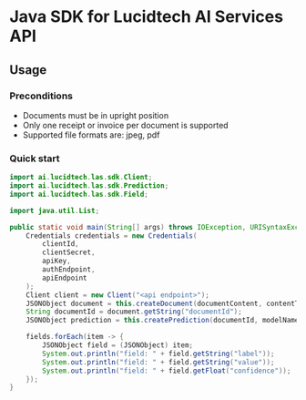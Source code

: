 # Java SDK for Lucidtech AI Services API

## Usage

### Preconditions

- Documents must be in upright position
- Only one receipt or invoice per document is supported
- Supported file formats are: jpeg, pdf

### Quick start

```java
import ai.lucidtech.las.sdk.Client;
import ai.lucidtech.las.sdk.Prediction;
import ai.lucidtech.las.sdk.Field;

import java.util.List;

public static void main(String[] args) throws IOException, URISyntaxException {
    Credentials credentials = new Credentials(
        clientId,
        clientSecret,
        apiKey,
        authEndpoint,
        apiEndpoint
    );
    Client client = new Client("<api endpoint>");
    JSONObject document = this.createDocument(documentContent, contentType, consentId);
    String documentId = document.getString("documentId");
    JSONObject prediction = this.createPrediction(documentId, modelName);

    fields.forEach(item -> {
        JSONObject field = (JSONObject) item;
        System.out.println("field: " + field.getString("label"));
        System.out.println("field: " + field.getString("value"));
        System.out.println("field: " + field.getFloat("confidence"));
    });
}
```
